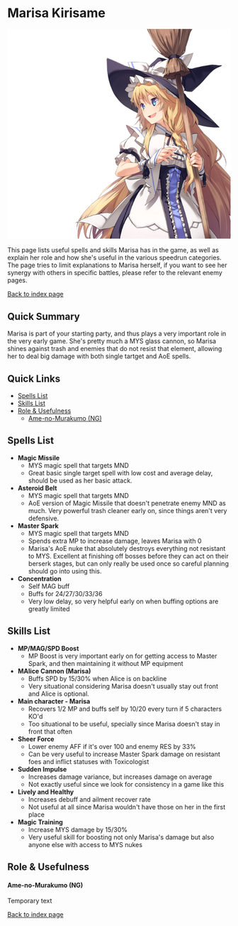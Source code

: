 # Marisa Kirisame

![](img/marisa.png)

This page lists useful spells and skills Marisa has in the game, as well as explain her role and how she's useful in the various speedrun categories. The page tries to limit explanations to Marisa herself, if you want to see her synergy with others in specific battles, please refer to the relevant enemy pages.

[Back to index page](../index.md)

## Quick Summary

Marisa is part of your starting party, and thus plays a very important role in the very early game. She's pretty much a MYS glass cannon, so Marisa shines against trash and enemies that do not resist that element, allowing her to deal big damage with both single tartget and AoE spells.

## Quick Links
* [Spells List](#spells)
* [Skills List](#skills)
* [Role & Usefulness](#useful)
	* [Ame-no-Murakumo (NG)](#ng-murakumo)

## <a id="spells"></a>Spells List

* **Magic Missile**
	* MYS magic spell that targets MND
	* Great basic single target spell with low cost and average delay, should be used as her basic attack.
* **Asteroid Belt**
	* MYS magic spell that targets MND
	* AoE version of Magic Missile that doesn't penetrate enemy MND as much. Very powerful trash cleaner early on, since things aren't very defensive.
* **Master Spark**
	* MYS magic spell that targets MND
	* Spends extra MP to increase damage, leaves Marisa with 0
	* Marisa's AoE nuke that absolutely destroys everything not resistant to MYS. Excellent at finishing off bosses before they can act on their berserk stages, but can only really be used once so careful planning should go into using this.
* **Concentration**
	* Self MAG buff
	* Buffs for 24/27/30/33/36
	* Very low delay, so very helpful early on when buffing options are greatly limited

## <a id="skills"></a>Skills List

* **MP/MAG/SPD Boost**
	* MP Boost is very important early on for getting access to Master Spark, and then maintaining it without MP equipment
* **MAlice Cannon (Marisa)**
	* Buffs SPD by 15/30% when Alice is on backline
	* Very situational considering Marisa doesn't usually stay out front and Alice is optional.
* **Main character - Marisa**
	* Recovers 1/2 MP and buffs self by 10/20 every turn if 5 characters KO'd
	* Too situational to be useful, specially since Marisa doesn't stay in front that often
* **Sheer Force**
	* Lower enemy AFF if it's over 100 and enemy RES by 33%
	* Can be very useful to increase Master Spark damage on resistant foes and inflict statuses with Toxicologist
* **Sudden Impulse**
	* Increases damage variance, but increases damage on average
	* Not exactly useful since we look for consistency in a game like this
* **Lively and Healthy**
	* Increases debuff and ailment recover rate
	* Not useful at all since Marisa wouldn't have those on her in the first place
* **Magic Training**
	* Increase MYS damage by 15/30%
	* Very useful skill for boosting not only Marisa's damage but also anyone else with access to MYS nukes

## <a id="useful"></a>Role & Usefulness

#### <a id="ng-murakumo"></a>Ame-no-Murakumo (NG)

Temporary text

[Back to index page](../index.md)

